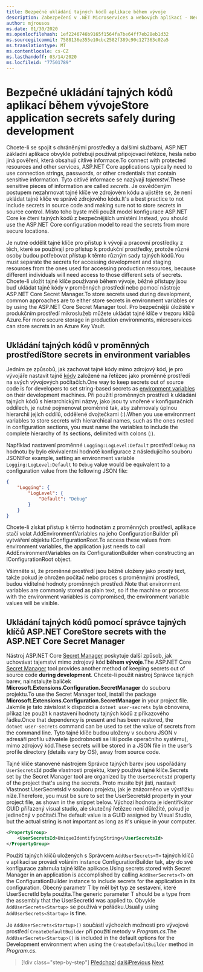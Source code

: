 ```yaml
---
title: Bezpečné ukládání tajných kódů aplikace během vývoje
description: Zabezpečení v .NET Microservices a webových aplikací - Neukládejte tajné klíče aplikace, jako jsou hesla, připojovací řetězce nebo klíče rozhraní API ve slučování zdrojového kódu, pochopit možnosti, které můžete použít v ASP.NET Core, zejména musíte pochopit, jak zacházet s "uživatel tajemství".
author: mjrousos
ms.date: 01/30/2020
ms.openlocfilehash: 1ef2246746b9165f1564fa7be64ff7eb28eb1d32
ms.sourcegitcommit: 7588136e355e10cbc2582f389c90c127363c02a5
ms.translationtype: MT
ms.contentlocale: cs-CZ
ms.lasthandoff: 03/14/2020
ms.locfileid: "77501789"
---
```

# <a name="store-application-secrets-safely-during-development"></a><span data-ttu-id="09a48-103">Bezpečné ukládání tajných kódů aplikací během vývoje</span><span class="sxs-lookup"><span data-stu-id="09a48-103">Store application secrets safely during development</span></span>

<span data-ttu-id="09a48-104">Chcete-li se spojit s chráněnými prostředky a dalšími službami, ASP.NET základní aplikace obvykle potřebují používat připojovací řetězce, hesla nebo jiná pověření, která obsahují citlivé informace.</span><span class="sxs-lookup"><span data-stu-id="09a48-104">To connect with protected resources and other services, ASP.NET Core applications typically need to use connection strings, passwords, or other credentials that contain sensitive information.</span></span> <span data-ttu-id="09a48-105">Tyto citlivé informace se nazývají *tajemství*.</span><span class="sxs-lookup"><span data-stu-id="09a48-105">These sensitive pieces of information are called *secrets*.</span></span> <span data-ttu-id="09a48-106">Je osvědčeným postupem nezahrnovat tajné klíče ve zdrojovém kódu a ujistěte se, že není ukládat tajné klíče ve správě zdrojového kódu.</span><span class="sxs-lookup"><span data-stu-id="09a48-106">It's a best practice to not include secrets in source code and making sure not to store secrets in source control.</span></span> <span data-ttu-id="09a48-107">Místo toho byste měli použít model konfigurace ASP.NET Core ke čtení tajných kódů z bezpečnějších umístění.</span><span class="sxs-lookup"><span data-stu-id="09a48-107">Instead, you should use the ASP.NET Core configuration model to read the secrets from more secure locations.</span></span>

<span data-ttu-id="09a48-108">Je nutné oddělit tajné klíče pro přístup k vývoji a pracovní prostředky z těch, které se používají pro přístup k produkční prostředky, protože různé osoby budou potřebovat přístup k těmto různým sady tajných kódů.</span><span class="sxs-lookup"><span data-stu-id="09a48-108">You must separate the secrets for accessing development and staging resources from the ones used for accessing production resources, because different individuals will need access to those different sets of secrets.</span></span> <span data-ttu-id="09a48-109">Chcete-li uložit tajné klíče používané během vývoje, běžné přístupy jsou buď ukládat tajné kódy v proměnných prostředí nebo pomocí nástroje ASP.NET Core Secret Manager.</span><span class="sxs-lookup"><span data-stu-id="09a48-109">To store secrets used during development, common approaches are to either store secrets in environment variables or by using the ASP.NET Core Secret Manager tool.</span></span> <span data-ttu-id="09a48-110">Pro bezpečnější úložiště v produkčním prostředí mikroslužeb můžete ukládat tajné klíče v trezoru klíčů Azure.</span><span class="sxs-lookup"><span data-stu-id="09a48-110">For more secure storage in production environments, microservices can store secrets in an Azure Key Vault.</span></span>

## <a name="store-secrets-in-environment-variables"></a><span data-ttu-id="09a48-111">Ukládání tajných kódů v proměnných prostředí</span><span class="sxs-lookup"><span data-stu-id="09a48-111">Store secrets in environment variables</span></span>

<span data-ttu-id="09a48-112">Jedním ze způsobů, jak zachovat tajné kódy mimo zdrojový kód, je pro vývojáře nastavit tajné [kódy](/aspnet/core/security/app-secrets#environment-variables) založené na řetězec jako proměnné prostředí na svých vývojových počítačích.</span><span class="sxs-lookup"><span data-stu-id="09a48-112">One way to keep secrets out of source code is for developers to set string-based secrets as [environment variables](/aspnet/core/security/app-secrets#environment-variables) on their development machines.</span></span> <span data-ttu-id="09a48-113">Při použití proměnných prostředí k ukládání tajných kódů s hierarchickými názvy, jako jsou ty vnořené v konfiguračních oddílech, je nutné pojmenovat proměnné tak, aby zahrnovaly úplnou hierarchii jejích oddílů, oddělené dvojtečkami (:).</span><span class="sxs-lookup"><span data-stu-id="09a48-113">When you use environment variables to store secrets with hierarchical names, such as the ones nested in configuration sections, you must name the variables to include the complete hierarchy of its sections, delimited with colons (:).</span></span>

<span data-ttu-id="09a48-114">Například nastavení proměnné `Logging:LogLevel:Default` prostředí `Debug` na hodnotu by bylo ekvivalentní hodnotě konfigurace z následujícího souboru JSON:</span><span class="sxs-lookup"><span data-stu-id="09a48-114">For example, setting an environment variable `Logging:LogLevel:Default` to `Debug` value would be equivalent to a configuration value from the following JSON file:</span></span>

```json
{
    "Logging": {
        "LogLevel": {
            "Default": "Debug"
        }
    }
}
```

<span data-ttu-id="09a48-115">Chcete-li získat přístup k těmto hodnotám z proměnných prostředí, aplikace stačí volat AddEnvironmentVariables na jeho ConfigurationBuilder při vytváření objektu IConfigurationRoot.</span><span class="sxs-lookup"><span data-stu-id="09a48-115">To access these values from environment variables, the application just needs to call AddEnvironmentVariables on its ConfigurationBuilder when constructing an IConfigurationRoot object.</span></span>

<span data-ttu-id="09a48-116">Všimněte si, že proměnné prostředí jsou běžně uloženy jako prostý text, takže pokud je ohrožen počítač nebo proces s proměnnými prostředí, budou viditelné hodnoty proměnných prostředí.</span><span class="sxs-lookup"><span data-stu-id="09a48-116">Note that environment variables are commonly stored as plain text, so if the machine or process with the environment variables is compromised, the environment variable values will be visible.</span></span>

## <a name="store-secrets-with-the-aspnet-core-secret-manager"></a><span data-ttu-id="09a48-117">Ukládání tajných kódů pomocí správce tajných klíčů ASP.NET Core</span><span class="sxs-lookup"><span data-stu-id="09a48-117">Store secrets with the ASP.NET Core Secret Manager</span></span>

<span data-ttu-id="09a48-118">Nástroj ASP.NET Core [Secret Manager](/aspnet/core/security/app-secrets#secret-manager) poskytuje další způsob, jak uchovávat tajemství mimo zdrojový kód **během vývoje**.</span><span class="sxs-lookup"><span data-stu-id="09a48-118">The ASP.NET Core [Secret Manager](/aspnet/core/security/app-secrets#secret-manager) tool provides another method of keeping secrets out of source code **during development**.</span></span> <span data-ttu-id="09a48-119">Chcete-li použít nástroj Správce tajných barev, nainstalujte balíček **Microsoft.Extensions.Configuration.SecretManager** do souboru projektu.</span><span class="sxs-lookup"><span data-stu-id="09a48-119">To use the Secret Manager tool, install the package **Microsoft.Extensions.Configuration.SecretManager** in your project file.</span></span> <span data-ttu-id="09a48-120">Jakmile je tato závislost k dispozici a `dotnet user-secrets` byla obnovena, příkaz lze použít k nastavení hodnoty tajných kódů z příkazového řádku.</span><span class="sxs-lookup"><span data-stu-id="09a48-120">Once that dependency is present and has been restored, the `dotnet user-secrets` command can be used to set the value of secrets from the command line.</span></span> <span data-ttu-id="09a48-121">Tyto tajné klíče budou uloženy v souboru JSON v adresáři profilu uživatele (podrobnosti se liší podle operačního systému), mimo zdrojový kód.</span><span class="sxs-lookup"><span data-stu-id="09a48-121">These secrets will be stored in a JSON file in the user’s profile directory (details vary by OS), away from source code.</span></span>

<span data-ttu-id="09a48-122">Tajné klíče stanovené nástrojem Správce tajných barev jsou uspořádány `UserSecretsId` podle vlastnosti projektu, který používá tajné klíče.</span><span class="sxs-lookup"><span data-stu-id="09a48-122">Secrets set by the Secret Manager tool are organized by the `UserSecretsId` property of the project that's using the secrets.</span></span> <span data-ttu-id="09a48-123">Proto musíte být jisti, nastavit Vlastnost UserSecretsId v souboru projektu, jak je znázorněno ve výstřižku níže.</span><span class="sxs-lookup"><span data-stu-id="09a48-123">Therefore, you must be sure to set the UserSecretsId property in your project file, as shown in the snippet below.</span></span> <span data-ttu-id="09a48-124">Výchozí hodnota je identifikátor GUID přiřazený visual studio, ale skutečný řetězec není důležité, pokud je jedinečný v počítači.</span><span class="sxs-lookup"><span data-stu-id="09a48-124">The default value is a GUID assigned by Visual Studio, but the actual string is not important as long as it's unique in your computer.</span></span>

```xml
<PropertyGroup>
    <UserSecretsId>UniqueIdentifyingString</UserSecretsId>
</PropertyGroup>
```

<span data-ttu-id="09a48-125">Použití tajných klíčů uložených s Správcem `AddUserSecrets<T>` tajných klíčů v aplikaci se provádí voláním instance ConfigurationBuilder tak, aby do své konfigurace zahrnula tajné klíče aplikace.</span><span class="sxs-lookup"><span data-stu-id="09a48-125">Using secrets stored with Secret Manager in an application is accomplished by calling `AddUserSecrets<T>` on the ConfigurationBuilder instance to include secrets for the application in its configuration.</span></span> <span data-ttu-id="09a48-126">Obecný parametr T by měl být typ ze sestavení, které UserSecretId byla použita.</span><span class="sxs-lookup"><span data-stu-id="09a48-126">The generic parameter T should be a type from the assembly that the UserSecretId was applied to.</span></span> <span data-ttu-id="09a48-127">Obvykle `AddUserSecrets<Startup>` se používá v pořádku.</span><span class="sxs-lookup"><span data-stu-id="09a48-127">Usually using `AddUserSecrets<Startup>` is fine.</span></span>

<span data-ttu-id="09a48-128">Je `AddUserSecrets<Startup>()` součástí výchozích možností pro vývojové prostředí `CreateDefaultBuilder` při použití metody v *Program.cs*.</span><span class="sxs-lookup"><span data-stu-id="09a48-128">The `AddUserSecrets<Startup>()` is included in the default options for the Development environment when using the `CreateDefaultBuilder` method in *Program.cs*.</span></span>

>[!div class="step-by-step"]
><span data-ttu-id="09a48-129">[Předchozí](authorization-net-microservices-web-applications.md)
>[další](azure-key-vault-protects-secrets.md)</span><span class="sxs-lookup"><span data-stu-id="09a48-129">[Previous](authorization-net-microservices-web-applications.md)
[Next](azure-key-vault-protects-secrets.md)</span></span>

